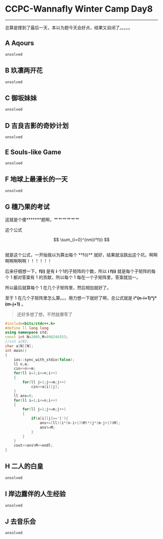 # CCPC-Wannafly Winter Camp Day8
-----

总算是撑到了最后一天，本以为题今天会好点，结果又自闭了。。。。。

## A Aqours

    unsolved

## B 玖凛两开花

    unsolved

## C 御坂妹妹

    unsolved

## D 吉良吉影的奇妙计划

    unsolved

## E Souls-like Game

    unsolved

## F 地球上最漫长的一天

    unsolved

## G 穗乃果的考试

这就是个傻\*\*\*\*\*\*\*题啊，艹艹艹艹艹艹

这个公式
<br />

$$
\sum_{i=0}^{nm}i*f(i)
$$

<br />
就是这个公式，一开始我以为算出每个 **f(i)** 就好，结果就没跳出这个坑，啊啊啊啊啊啊啊！！！！！！

后来仔细想一下，**f(i)** 是有 **i** 个1的子矩阵的个数，所以 **i f(i)** 
就是每个子矩阵的每个 1 都对答案有 1 的贡献，所以每个 1 每在一个子矩阵里，答案就加一。

所以最后就算每个 1 在几个子矩阵里，然后相加就好了。

至于 1 在几个子矩阵里怎么算。。。用力想一下就好了啊，总公式就是
 **i\*(n-i+1)\*j\*(m-j+1)** 。

>还好多想了想，不然就爆零了

```c++
#include<bits/stdc++.h>
#define ll long long
using namespace std;
const int N=2005,M=998244353;
//int a[N];
char a[N][N];
int main()
{
    ios::sync_with_stdio(false);
    ll n,m;
    cin>>n>>m;
    for(ll i=1;i<=n;i++)
    {
        for(ll j=1;j<=m;j++)
            cin>>a[i][j];
    }
    ll ans=0;
    for(ll i=1;i<=n;i++)
    {
        for(ll j=1;j<=m;j++)
        {
            if(a[i][j]=='1'){
                ans+=(ll)(i*(n-i+1)%M)*(j*(m-j+1)%M);
                ans%=M;
            }
        }
    }
    cout<<ans%M<<endl;
}
```

## H 二人的白皇

    unsolved

## I 岸边露伴的人生经验

    unsolved

## J 去音乐会

    unsolved
